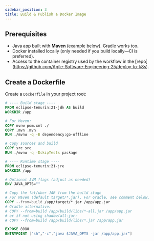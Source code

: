 ```yaml
---
sidebar_position: 3
title: Build & Publish a Docker Image
---
```


## Prerequisites

- Java app built with **Maven** (example below). Gradle works too.
- Docker installed locally (only needed if you build locally—CI is preferred).
- Access to the container registry used by the workflow in the [repo] (https://github.com/Agile-Software-Engineering-25/deploy-to-k8s).

## Create a Dockerfile

Create a `Dockerfile` in your project root:

```dockerfile
# ---- Build stage ----
FROM eclipse-temurin:21-jdk AS build
WORKDIR /app

# For Maven:
COPY mvnw pom.xml ./
COPY .mvn .mvn
RUN ./mvnw -q -B dependency:go-offline

# Copy sources and build
COPY src src
RUN ./mvnw -q -DskipTests package

# ---- Runtime stage ----
FROM eclipse-temurin:21-jre
WORKDIR /app

# Optional JVM flags (adjust as needed)
ENV JAVA_OPTS=""

# Copy the fat/uber JAR from the build stage
# For Maven (default target/*.jar). For Gradle, see comment below.
COPY --from=build /app/target/*.jar /app/app.jar
# Gradle alternative:
# COPY --from=build /app/build/libs/*-all.jar /app/app.jar
# or if not using shadow/all-jar:
# COPY --from=build /app/build/libs/*.jar /app/app.jar

EXPOSE 8080
ENTRYPOINT ["sh","-c","java $JAVA_OPTS -jar /app/app.jar"]